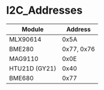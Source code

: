 # I2C_Addresses

| Module        | Address       |
|       ---     |       ---     |
| MLX90614      | 0x5A          |
| BME280        | 0x77, 0x76    |
| MAG9110       | 0x0E          |
| HTU21D (GY21) | 0x40          |
| BME680        | 0x77          |

